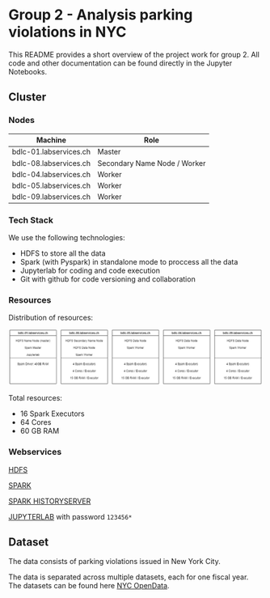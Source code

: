 # Group 2 - Analysis parking violations in NYC

This README provides a short overview of the project work for group 2. All code and other documentation can be found directly in the Jupyter Notebooks.

## Cluster

### Nodes

| Machine                 | Role    |
| ----------------------- | ------- |
| bdlc-01.labservices.ch  | Master  |
| bdlc-08.labservices.ch  | Secondary Name Node / Worker  |
| bdlc-04.labservices.ch  | Worker  |
| bdlc-05.labservices.ch  | Worker  |
| bdlc-09.labservices.ch  | Worker  |

### Tech Stack

We use the following technologies:
- HDFS to store all the data
- Spark (with Pyspark) in standalone mode to proccess all the data
- Jupyterlab for coding and code execution
- Git with github for code versioning and collaboration

### Resources

Distribution of resources:

![Resources](diagrams/resources.jpg)

Total resources:

- 16 Spark Executors
- 64 Cores
- 60 GB RAM

### Webservices

[HDFS](http://bdlc-01.labservices.ch:9870/dfshealth.html#tab-overview)

[SPARK](http://bdlc-01.labservices.ch:8080/)

[SPARK HISTORYSERVER](http://bdlc-01.labservices.ch:18080/)

[JUPYTERLAB](http://bdlc-01.labservices.ch:8888/lab) with password `123456*`

## Dataset

The data consists of parking violations issued in New York City.

The data is separated across multiple datasets, each for one fiscal year. The datasets can be found here [NYC OpenData](https://data.cityofnewyork.us/browse?Data-Collection_Data-Collection=DOF+Parking+Violations+Issued&q=&sortBy=alpha&utf8=%E2%9C%93).

